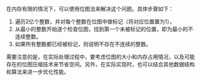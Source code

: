 在内存有限的情况下，可以使用位图法来解决这个问题。具体步骤如下：

1. 遍历2亿个整数，并对每个整数在位图中做标记（将对应位置置为1）。
2. 从最小的整数开始逐个检查位图，找到第一个未被标记的位置，即为最小的不连续整数。
3. 如果所有整数都已经被标记，则说明不存在不连续的整数。

需要注意的是，在实际处理过程中，要考虑位图的大小和内存占用情况，以及可能存在的位图压缩技术来节省空间。另外，在实际实现时，也可以结合其他数据结构和算法来进一步优化性能。